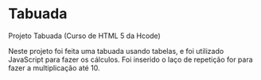 # Tabuada
Projeto Tabuada (Curso de HTML 5 da Hcode)

Neste projeto foi feita uma tabuada usando tabelas, e foi utilizado JavaScript para fazer os cálculos. Foi inserido o laço de repetição for para fazer a multiplicação até 10.

